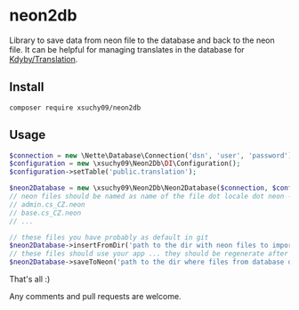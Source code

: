 # neon2db
Library to save data from neon file to the database and back to the neon file. It can be helpful for managing translates in the database for [Kdyby/Translation](https://github.com/Kdyby/Translation).

## Install
```composer
composer require xsuchy09/neon2db
```

## Usage
```php
$connection = new \Nette\Database\Connection('dsn', 'user', 'password');
$configuration = new \xsuchy09\Neon2Db\DI\Configuration();
$configuration->setTable('public.translation');

$neon2Database = new \xsuchy09\Neon2Db\Neon2Database($connection, $configuration);
// neon files should be named as name of the file dot locale dot neon - examples:
// admin.cs_CZ.neon
// base.cs_CZ.neon
// ...

// these files you have probably as default in git
$neon2Database->insertFromDir('path to the dir with neon files to import into the database');
// these files should use your app ... they should be regenerate after any update in database - use this method to re/generate them
$neon2Database->saveToNeon('path to the dir where files from database data should be exported');
```

That's all :)

Any comments and pull requests are welcome.